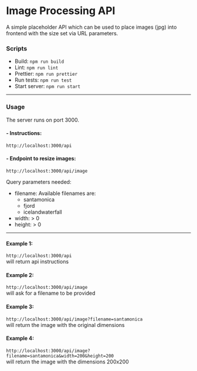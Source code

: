 # Image Processing API
A simple placeholder API which can be used to place images (jpg) into frontend with the size set via URL parameters.
### Scripts
- Build: ```npm run build```
- Lint: ```npm run lint```
- Prettier: ```npm run prettier```
- Run tests: ```npm run test```
- Start server: ```npm run start```

---
### Usage
The server runs on port 3000.

#### - Instructions:
```http://localhost:3000/api```

#### - Endpoint to resize images:
```http://localhost:3000/api/image```

  Query parameters needed:
  - filename: Available filenames are:
    - santamonica
    - fjord
    - icelandwaterfall
  - width: > 0
  - height: > 0

---
#### Example 1:
```http://localhost:3000/api```\
will return api instructions

#### Example 2:
```http://localhost:3000/api/image```\
will ask for a filename to be provided

#### Example 3:
```http://localhost:3000/api/image?filename=santamonica```\
will return the image with the original dimensions

#### Example 4:
```http://localhost:3000/api/image?filename=santamonica&width=200&height=200```\
will return the image with the dimensions 200x200

